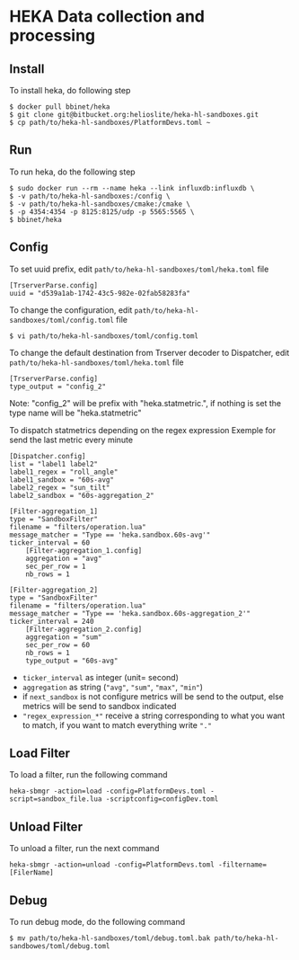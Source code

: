HEKA Data collection and processing
===================================

Install
------------

To install heka, do following step

    $ docker pull bbinet/heka
    $ git clone git@bitbucket.org:helioslite/heka-hl-sandboxes.git
    $ cp path/to/heka-hl-sandboxes/PlatformDevs.toml ~

Run
---

To run heka, do the following step

    $ sudo docker run --rm --name heka --link influxdb:influxdb \
    $ -v path/to/heka-hl-sandboxes:/config \
    $ -v path/to/heka-hl-sandboxes/cmake:/cmake \
    $ -p 4354:4354 -p 8125:8125/udp -p 5565:5565 \
    $ bbinet/heka

Config
------

To set uuid prefix, edit `path/to/heka-hl-sandboxes/toml/heka.toml` file

    [TrserverParse.config]
    uuid = "d539a1ab-1742-43c5-982e-02fab58283fa"

To change the configuration, edit `path/to/heka-hl-sandboxes/toml/config.toml` file

    $ vi path/to/heka-hl-sandboxes/toml/config.toml

To change the default destination from Trserver decoder to Dispatcher, edit `path/to/heka-hl-sandboxes/toml/heka.toml` file

    [TrserverParse.config]
    type_output = "config_2"

Note: "config_2" will be prefix with "heka.statmetric.", if nothing is set the type name will be "heka.statmetric"

To dispatch statmetrics depending on the regex expression
Exemple for send the last metric every minute

    [Dispatcher.config]
    list = "label1 label2"
    label1_regex = "roll_angle"
    label1_sandbox = "60s-avg"
    label2_regex = "sun_tilt"
    label2_sandbox = "60s-aggregation_2"

    [Filter-aggregation_1]
    type = "SandboxFilter"
    filename = "filters/operation.lua"
    message_matcher = "Type == 'heka.sandbox.60s-avg'"
    ticker_interval = 60
        [Filter-aggregation_1.config]
        aggregation = "avg"
        sec_per_row = 1
        nb_rows = 1

    [Filter-aggregation_2]
    type = "SandboxFilter"
    filename = "filters/operation.lua"
    message_matcher = "Type == 'heka.sandbox.60s-aggregation_2'"
    ticker_interval = 240
        [Filter-aggregation_2.config]
        aggregation = "sum"
        sec_per_row = 60
        nb_rows = 1
        type_output = "60s-avg"

* `ticker_interval` as integer (unit= second)
* `aggregation` as string (`"avg"`, `"sum"`, `"max"`, `"min"`)
* if `next_sandbox` is not configure metrics will be send to the output, else metrics will be send to sandbox indicated
* `"regex_expression_*"` receive a string corresponding to what you want to match, if you want to match everything write `"."`

Load Filter
-----------

To load a filter, run the following command

    heka-sbmgr -action=load -config=PlatformDevs.toml -script=sandbox_file.lua -scriptconfig=configDev.toml

Unload Filter
-------------

To unload a filter, run the next command

    heka-sbmgr -action=unload -config=PlatformDevs.toml -filtername=[FilerName]

Debug
-----

To run debug mode, do the following command

    $ mv path/to/heka-hl-sandboxes/toml/debug.toml.bak path/to/heka-hl-sandbowes/toml/debug.toml
